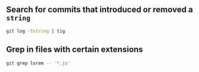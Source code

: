 ## Search for commits that introduced or removed a `string`

```bash
git log -Sstring | tig
```

## Grep in files with certain extensions

```bash
git grep lorem -- '*.js'
````
